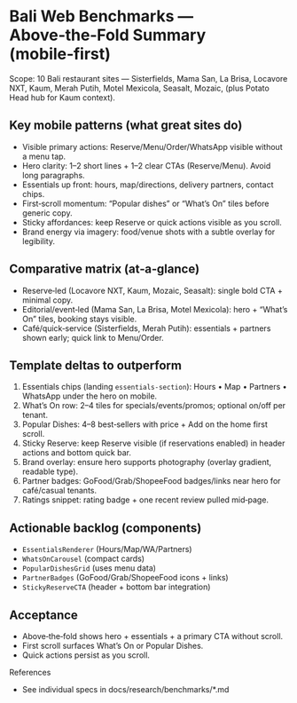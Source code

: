 # Bali Web Benchmarks — Above‑the‑Fold Summary (mobile‑first)

Scope: 10 Bali restaurant sites — Sisterfields, Mama San, La Brisa, Locavore NXT, Kaum, Merah Putih, Motel Mexicola, Seasalt, Mozaic, (plus Potato Head hub for Kaum context).

## Key mobile patterns (what great sites do)
- Visible primary actions: Reserve/Menu/Order/WhatsApp visible without a menu tap.
- Hero clarity: 1–2 short lines + 1–2 clear CTAs (Reserve/Menu). Avoid long paragraphs.
- Essentials up front: hours, map/directions, delivery partners, contact chips.
- First‑scroll momentum: “Popular dishes” or “What’s On” tiles before generic copy.
- Sticky affordances: keep Reserve or quick actions visible as you scroll.
- Brand energy via imagery: food/venue shots with a subtle overlay for legibility.

## Comparative matrix (at‑a‑glance)
- Reserve‑led (Locavore NXT, Kaum, Mozaic, Seasalt): single bold CTA + minimal copy.
- Editorial/event‑led (Mama San, La Brisa, Motel Mexicola): hero + “What’s On” tiles, booking stays visible.
- Café/quick‑service (Sisterfields, Merah Putih): essentials + partners shown early; quick link to Menu/Order.

## Template deltas to outperform
1) Essentials chips (landing `essentials-section`): Hours • Map • Partners • WhatsApp under the hero on mobile.
2) What’s On row: 2–4 tiles for specials/events/promos; optional on/off per tenant.
3) Popular Dishes: 4–8 best‑sellers with price + Add on the home first scroll.
4) Sticky Reserve: keep Reserve visible (if reservations enabled) in header actions and bottom quick bar.
5) Brand overlay: ensure hero supports photography (overlay gradient, readable type).
6) Partner badges: GoFood/Grab/ShopeeFood badges/links near hero for café/casual tenants.
7) Ratings snippet: rating badge + one recent review pulled mid‑page.

## Actionable backlog (components)
- `EssentialsRenderer` (Hours/Map/WA/Partners)
- `WhatsOnCarousel` (compact cards)
- `PopularDishesGrid` (uses menu data)
- `PartnerBadges` (GoFood/Grab/ShopeeFood icons + links)
- `StickyReserveCTA` (header + bottom bar integration)

## Acceptance
- Above‑the‑fold shows hero + essentials + a primary CTA without scroll.
- First scroll surfaces What’s On or Popular Dishes.
- Quick actions persist as you scroll.

References
- See individual specs in docs/research/benchmarks/*.md

